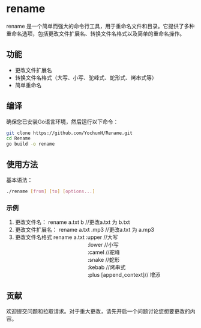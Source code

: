 # rename

rename 是一个简单而强大的命令行工具，用于重命名文件和目录。它提供了多种重命名选项，包括更改文件扩展名、转换文件名格式以及简单的重命名操作。

## 功能

- 更改文件扩展名
- 转换文件名格式（大写、小写、驼峰式、蛇形式、烤串式等）
- 简单重命名

## 编译

确保您已安装Go语言环境，然后运行以下命令：
```bash
git clone https://github.com/YochumH/Rename.git
cd Rename
go build -o rename
```


## 使用方法

基本语法：
```bash
./rename [from] [to] [options...]
```

### 示例

1. 更改文件名：
rename a.txt b //更改a.txt 为 b.txt
2. 更改文件扩展名：
rename a.txt .mp3 //更改a.txt 为 a.mp3
3. 更改文件名格式
rename a.txt :upper //大写  
**&emsp;** **&emsp;** **&emsp;** **&emsp;** **&emsp;** **&emsp;** **&emsp;** **&emsp;** **&emsp;** **&emsp;** **&emsp;**:lower //小写  
**&emsp;** **&emsp;** **&emsp;** **&emsp;** **&emsp;** **&emsp;** **&emsp;** **&emsp;** **&emsp;** **&emsp;** **&emsp;**:camel //驼峰  
**&emsp;** **&emsp;** **&emsp;** **&emsp;** **&emsp;** **&emsp;** **&emsp;** **&emsp;** **&emsp;** **&emsp;** **&emsp;**:snake //蛇形  
**&emsp;** **&emsp;** **&emsp;** **&emsp;** **&emsp;** **&emsp;** **&emsp;** **&emsp;** **&emsp;** **&emsp;** **&emsp;**:kebab //烤串式  
**&emsp;** **&emsp;** **&emsp;** **&emsp;** **&emsp;** **&emsp;** **&emsp;** **&emsp;** **&emsp;** **&emsp;** **&emsp;**:plus [append_context]// 增添
## 贡献

欢迎提交问题和拉取请求。对于重大更改，请先开启一个问题讨论您想要更改的内容。









   
